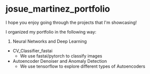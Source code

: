 # josue_martinez_portfolio

I hope you enjoy going through the projects that I'm showcasing!

I organized my portfolio in the following way:

1.  Neural Networks and Deep Learning
  - CV_Classifier_fastai
    - We use fastai/pytorch to classify images
  - Autoencoder Denoiser and Anomaly Detection
    - We use tensorflow to explore different types of Autoencoders
    

